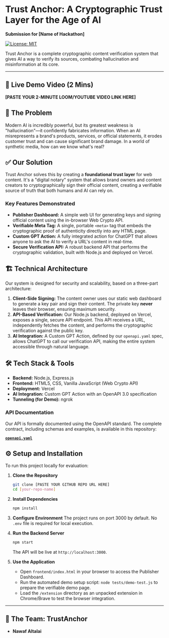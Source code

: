 # Trust Anchor: A Cryptographic Trust Layer for the Age of AI

**Submission for [Name of Hackathon]**

[![License: MIT](https://img.shields.io/badge/License-MIT-yellow.svg)](https://opensource.org/licenses/MIT)

Trust Anchor is a complete cryptographic content verification system that gives AI a way to verify its sources, combating hallucination and misinformation at its core.

---

## 🚀 Live Demo Video (2 Mins)

**[PASTE YOUR 2-MINUTE LOOM/YOUTUBE VIDEO LINK HERE]**

## 🧠 The Problem

Modern AI is incredibly powerful, but its greatest weakness is "hallucination"—it confidently fabricates information. When an AI misrepresents a brand's products, services, or official statements, it erodes customer trust and can cause significant brand damage. In a world of synthetic media, how can we know what's real?

## ✅ Our Solution

Trust Anchor solves this by creating a **foundational trust layer** for web content. It's a "digital notary" system that allows brand owners and content creators to cryptographically sign their official content, creating a verifiable source of truth that both humans and AI can rely on.

### Key Features Demonstrated
* **Publisher Dashboard:** A simple web UI for generating keys and signing official content using the in-browser Web Crypto API.
* **Verifiable Meta Tag:** A single, portable `<meta>` tag that embeds the cryptographic proof of authenticity directly into any HTML page.
* **Custom GPT Action:** A fully integrated action for ChatGPT that allows anyone to ask the AI to verify a URL's content in real-time.
* **Secure Verification API:** A robust backend API that performs the cryptographic validation, built with Node.js and deployed on Vercel.

## 🏗️ Technical Architecture

Our system is designed for security and scalability, based on a three-part architecture:

1.  **Client-Side Signing:** The content owner uses our static web dashboard to generate a key pair and sign their content. The private key **never** leaves their browser, ensuring maximum security.
2.  **API-Based Verification:** Our Node.js backend, deployed on Vercel, exposes a single, secure API endpoint. This API receives a URL, independently fetches the content, and performs the cryptographic verification against the public key.
3.  **AI Integration:** A Custom GPT Action, defined by our `openapi.yaml` spec, allows ChatGPT to call our verification API, making the entire system accessible through natural language.

## 🛠️ Tech Stack & Tools

-   **Backend:** Node.js, Express.js
-   **Frontend:** HTML5, CSS, Vanilla JavaScript (Web Crypto API)
-   **Deployment:** Vercel
-   **AI Integration:** Custom GPT Action with an OpenAPI 3.0 specification
-   **Tunneling (for Demo):** ngrok

### API Documentation

Our API is formally documented using the OpenAPI standard. The complete contract, including schemas and examples, is available in this repository:

[**`openapi.yaml`**](./openapi.yaml)

## ⚙️ Setup and Installation

To run this project locally for evaluation:

1.  **Clone the Repository**
    ```bash
    git clone [PASTE YOUR GITHUB REPO URL HERE]
    cd [your-repo-name]
    ```

2.  **Install Dependencies**
    ```bash
    npm install
    ```

3.  **Configure Environment**
    The project runs on port 3000 by default. No `.env` file is required for local execution.

4.  **Run the Backend Server**
    ```bash
    npm start
    ```
    The API will be live at `http://localhost:3000`.

5.  **Use the Application**
    -   Open `frontend/index.html` in your browser to access the Publisher Dashboard.
    -   Run the automated demo setup script: `node tests/demo-test.js` to prepare the verifiable demo page.
    -   Load the `/extension` directory as an unpacked extension in Chrome/Brave to test the browser integration.

---

## 👥 The Team: TrustAnchor

- **Nawaf Altalai**